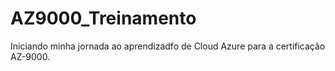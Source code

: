 # AZ9000_Treinamento

Iniciando minha jornada ao aprendizadfo de Cloud Azure para a certificação AZ-9000. 
